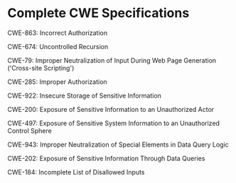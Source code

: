 

# Complete CWE Specifications

CWE-863: Incorrect Authorization

CWE-674: Uncontrolled Recursion

CWE-79: Improper Neutralization of Input During Web Page Generation ('Cross-site Scripting')

CWE-285: Improper Authorization

CWE-922: Insecure Storage of Sensitive Information

CWE-200: Exposure of Sensitive Information to an Unauthorized Actor

CWE-497: Exposure of Sensitive System Information to an Unauthorized Control Sphere

CWE-943: Improper Neutralization of Special Elements in Data Query Logic

CWE-202: Exposure of Sensitive Information Through Data Queries

CWE-184: Incomplete List of Disallowed Inputs